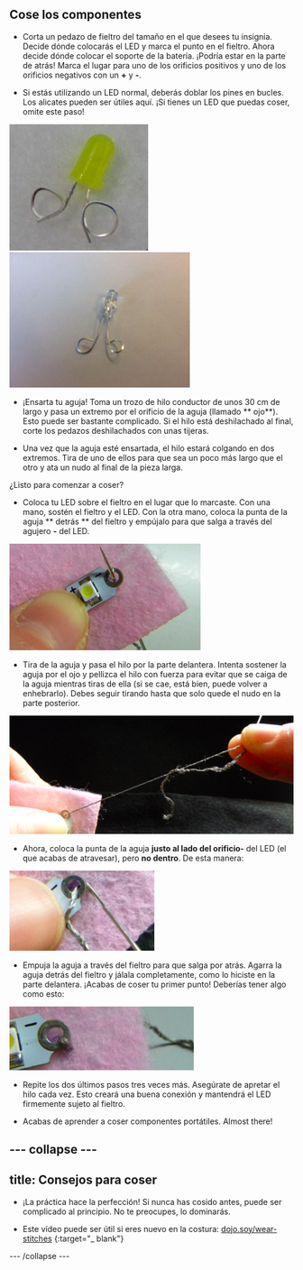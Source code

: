 ## Cose los componentes

+ Corta un pedazo de fieltro del tamaño en el que desees tu insignia. Decide dónde colocarás el LED y marca el punto en el fieltro. Ahora decide dónde colocar el soporte de la batería. ¡Podría estar en la parte de atrás! Marca el lugar para uno de los orificios positivos y uno de los orificios negativos con un **+** y **-**.

+ Si estás utilizando un LED normal, deberás doblar los pines en bucles. Los alicates pueden ser útiles aquí. ¡Si tienes un LED que puedas coser, omite este paso!

![](images/led_loops1.png) ![](images/LED_loops2.JPG)

+ ¡Ensarta tu aguja! Toma un trozo de hilo conductor de unos 30 cm de largo y pasa un extremo por el orificio de la aguja (llamado ** ojo**). Esto puede ser bastante complicado. Si el hilo está deshilachado al final, corte los pedazos deshilachados con unas tijeras.

+ Una vez que la aguja esté ensartada, el hilo estará colgando en dos extremos. Tira de uno de ellos para que sea un poco más largo que el otro y ata un nudo al final de la pieza larga.

¿Listo para comenzar a coser?

+ Coloca tu LED sobre el fieltro en el lugar que lo marcaste. Con una mano, sostén el fieltro y el LED. Con la otra mano, coloca la punta de la aguja ** detrás ** del fieltro y empújalo para que salga a través del agujero **-** del LED.

![](images/needle_through_LED.png)

+ Tira de la aguja y pasa el hilo por la parte delantera. Intenta sostener la aguja por el ojo y pellizca el hilo con fuerza para evitar que se caiga de la aguja mientras tiras de ella (si se cae, está bien, puede volver a enhebrarlo). Debes seguir tirando hasta que solo quede el nudo en la parte posterior.

![](images/pull_thread_through.png)

+ Ahora, coloca la punta de la aguja **justo al lado **del orificio**-** del LED (el que acabas de atravesar), pero **no dentro**. De esta manera:

![](images/needle_next_to_LED.png)

+ Empuja la aguja a través del fieltro para que salga por atrás. Agarra la aguja detrás del fieltro y jálala completamente, como lo hiciste en la parte delantera. ¡Acabas de coser tu primer punto! Deberías tener algo como esto:

![](images/first_stitch.png)

+ Repite los dos últimos pasos tres veces más. Asegúrate de apretar el hilo cada vez. Esto creará una buena conexión y mantendrá el LED firmemente sujeto al fieltro.

+ Acabas de aprender a coser componentes portátiles. Almost there!

--- collapse ---
---
title: Consejos para coser
---

+ ¡La práctica hace la perfección! Si nunca has cosido antes, puede ser complicado al principio. No te preocupes, lo dominarás.

+ Este vídeo puede ser útil si eres nuevo en la costura: [dojo.soy/wear-stitches](http://dojo.soy/wear-stitches) {:target="_ blank"}

--- /collapse ---
